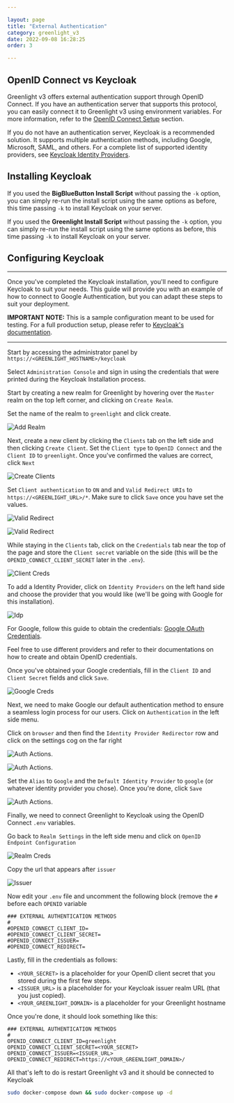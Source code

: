 ```yaml
---

layout: page
title: "External Authentication"
category: greenlight_v3
date: 2022-09-08 16:28:25
order: 3

---
```

## OpenID Connect vs Keycloak

Greenlight v3 offers external authentication support through OpenID Connect. If you have an authentication server that supports this protocol, you can easily connect it to Greenlight v3 using environment variables. For more information, refer to the [OpenID Connect Setup](/greenlight_v3/gl3-install.html#openid-connect-setup) section.

If you do not have an authentication server, Keycloak is a recommended solution. It supports multiple authentication methods, including Google, Microsoft, SAML, and others. For a complete list of supported identity providers, see [Keycloak Identity Providers](https://www.keycloak.org/docs/latest/server_admin/#_General-idp-config).

## Installing Keycloak

If you used the **BigBlueButton Install Script** without passing the `-k` option, you can simply re-run the install script using the same options as before, this time passing `-k` to install Keycloak on your server.

If you used the **Greenlight Install Script** without passing the `-k` option, you can simply re-run the install script using the same options as before, this time passing `-k` to install Keycloak on your server. 

## Configuring Keycloak
---

Once you've completed the Keycloak installation, you'll need to configure Keycloak to suit your needs. This guide will provide you with an example of how to connect to Google Authentication, but you can adapt these steps to suit your deployment.

**IMPORTANT NOTE:** This is a sample configuration meant to be used for testing. For a full production setup, please refer to [Keycloak's documentation](https://www.keycloak.org/docs/latest/server_admin/index.html).

---

Start by accessing the administrator panel by `https://<GREENLIGHT_HOSTNAME>/keycloak`

Select `Administration Console` and sign in using the credentials that were printed during the Keycloak Installation process.

Start by creating a new realm for Greenlight by hovering over the `Master` realm on the top left corner, and clicking on `Create Realm`.

Set the name of the realm to `greenlight` and click create.

![Add Realm](/images/greenlight/v3/keycloak/add-realm.png)

Next, create a new client by clicking the `Clients` tab on the left side and then clicking `Create Client`. Set the `Client type` to `OpenID Connect` and the `Client ID` to `greenlight`. Once you've confirmed the values are correct, click `Next`

![Create Clients](/images/greenlight/v3/keycloak/create-client-2.png)

Set `Client authentication` to `ON` and  and `Valid Redirect URIs` to `https://<GREENLIGHT_URL>/*`. Make sure to click `Save` once you have set the values.

![Valid Redirect](/images/greenlight/v3/keycloak/client-authentication.png)


![Valid Redirect](/images/greenlight/v3/keycloak/valid-redirect.png)

While staying in the `Clients` tab, click on the `Credentials` tab near the top of the page and store the `Client secret` variable on the side (this will be the `OPENID_CONNECT_CLIENT_SECRET` later in the `.env`).

![Client Creds](/images/greenlight/v3/keycloak/client-credentials.png)

To add a Identity Provider, click on `Identity Providers` on the left hand side and choose the provider that you would like (we'll be going with Google for this installation).

![Idp](/images/greenlight/v3/keycloak/idp.png)

For Google, follow this guide to obtain the credentials:  [Google OAuth Credentials](https://developers.google.com/workspace/guides/create-credentials#oauth-client-id).

Feel free to use different providers and refer to their documentations on how to create and obtain OpenID credentials.

Once you've obtained your Google credentials, fill in the `Client ID` and `Client Secret` fields and click `Save`.

![Google Creds](/images/greenlight/v3/keycloak/google-creds.png)

Next, we need to make Google our default authentication method to ensure a seamless login process for our users. Click on `Authentication` in the left side menu.

Click on `browser` and then find the  `Identity Provider Redirector` row and click on the settings cog on the far right

![Auth Actions](/images/greenlight/v3/keycloak/actions.png).

![Auth Actions](/images/greenlight/v3/keycloak/actions-2.png).

Set the `Alias` to `Google` and the `Default Identity Provider` to `google` (or whatever identity provider you chose). Once you're done, click `Save`

![Auth Actions](/images/greenlight/v3/keycloak/actions-3.png).

Finally, we need to connect Greenlight to Keycloak using the OpenID Connect `.env` variables.

Go back to `Realm Settings` in the left side menu and click on `OpenID Endpoint Configuration`

![Realm Creds](/images/greenlight/v3/keycloak/realm-creds.png)

Copy the url that appears after `issuer`

![Issuer](/images/greenlight/v3/keycloak/issuer.png)

Now edit your `.env` file and uncomment the following block (remove the `#` before each `OPENID` variable
```
### EXTERNAL AUTHENTICATION METHODS  
#  
#OPENID_CONNECT_CLIENT_ID=  
#OPENID_CONNECT_CLIENT_SECRET=  
#OPENID_CONNECT_ISSUER=  
#OPENID_CONNECT_REDIRECT=
```
Lastly, fill in the credentials as follows:
-   `<YOUR_SECRET>`  is a placeholder for your OpenID client secret that you stored during the first few steps.
-   `<ISSUER_URL>`  is a placeholder for your Keycloak issuer realm URL (that you just copied).
-   `<YOUR_GREENLIGHT_DOMAIN>`  is a placeholder for your Greenlight hostname

Once you're done, it should look something like this:
```
### EXTERNAL AUTHENTICATION METHODS  
#  
OPENID_CONNECT_CLIENT_ID=greenlight
OPENID_CONNECT_CLIENT_SECRET=<YOUR_SECRET>
OPENID_CONNECT_ISSUER=<ISSUER_URL>
OPENID_CONNECT_REDIRECT=https://<YOUR_GREENLIGHT_DOMAIN>/
```

All that's left to do is restart Greenlight v3 and it should be connected to Keycloak
```bash
sudo docker-compose down && sudo docker-compose up -d
```

